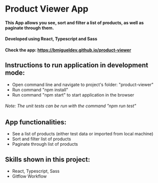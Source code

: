 # Product Viewer App

#### This App allows you see, sort and filter a list of products, as well as paginate through them.

#### Developed using React, Typescript and Sass

#### Check the app: https://bmigueldev.github.io/product-viewer

## Instructions to run application in development mode:
- Open command line and navigate to project's folder: "product-viewer"
- Run command "npm install"
- Run command "npm start" to start application in the browser
###### Note: The unit tests can be run with the command "npm run test" 

## App functionalities:
- See a list of products (either test data or imported from local machine)
- Sort and filter list of products
- Paginate through list of products

## Skills shown in this project:
- React, Typescript, Sass
- Gitflow Workflow
